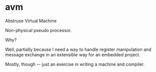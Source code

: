 # avm
Abstruse Virtual Machine

Non-physical pseudo processor. 

Why?

Well, partially because I need a way to handle register manipulation and 
message exchange in an extensible way for an embedded project.

Mostly, though -- just an exercise in writing a machine and compiler.
